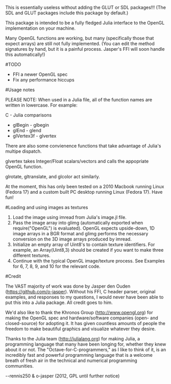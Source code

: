 This is essentially useless without adding the GLUT or SDL packages!!! (The SDL
and GLUT packages include this package by default.)

This package is intended to be a fully fledged Julia interface to the OpenGL
implementation on your machine.

Many OpenGL functions are working, but many (specifically those that expect
arrays) are still not fully implemented.  (You can edit the method signatures by
hand, but it is a painful process.  Jasper's FFI will soon handle this
automatically!)

#TODO

+ FFI a newer OpenGL spec
+ Fix any performance hiccups

#Usage notes

PLEASE NOTE: When used in a Julia file, all of the function names are written
in lowercase. For example:

C - Julia comparisons

+ glBegin	-														glbegin
+ glEnd	-															glend
+ glVertex3f - 												glvertex

There are also some convienence functions that take advantage of Julia's
multipe dispatch.

glvertex takes Integer/Float scalars/vectors and calls the appopriate OpenGL
function.

glrotate, gltranslate, and glcolor act similarly.

At the moment, this has only been tested on a 2010 Macbook running Linux
(Fedora 17) and a custom built PC desktop running Linux (Fedora 17). Have fun!

#Loading and using images as textures

1. Load the image using imread from Julia's image.jl file. 
2. Pass the image array into glimg (automatically exported when
	 require("OpenGL") is evaluated). OpenGL expects upside-down, 1D image arrays
	 in a BGR format and glimg performs the necessary conversion on the 3D image
	 arrays produced by imread.
3. Initialize an empty array of Uint8's to contain texture identifiers.  For
	 example, an Array(Uint8,3) should be created if you want to make three
	 different textures.
4. Continue with the typical OpenGL image/texture process.  See Examples for 6,
	 7, 8, 9, and 10 for the relevant code.

#Credit

The VAST majority of work was done by Jasper den Ouden
(https://github.com/o-jasper).  Without his FFI, C header parser, original
examples, and responses to my questions, I would never have been able to put
this into a Julia package.  All credit goes to him.

We'd also like to thank the Khronos Group (http://www.opengl.org) for making the
OpenGL spec and hardware/software companies (open- and closed-source) for
adopting it. It has given countless amounts of people the freedom to make
beautiful graphics and visualize whatever they desire.

Thanks to the Julia team (http://julialang.org) for making Julia, a programming
language that many have been longing for, whether they knew about it or not.
The "Octave-for-C-programmers," as I like to think of it, is an incredibly fast
and powerful programming language that is a welcome breath of fresh air in the
technical and numerical programming communities.

--rennis250 & o-jasper (2012, GPL until further notice)
